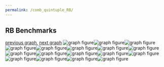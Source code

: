 ```yaml
---
permalink: /comb_quintuple_RB/
---
```



## RB Benchmarks

[previous graph](../comb_quintuple_PDFD/), [next graph](../comb_quintuple_ROD/)
![graph figure](./images/quintuple/RB/RB-A_box.png)![graph figure](./images/quintuple/RB/RB-AVL_box.png)![graph figure](./images/quintuple/RB/RB-CYPHERD_box.png)![graph figure](./images/quintuple/RB/RB-EGG_box.png)![graph figure](./images/quintuple/RB/RB-F_box.png)![graph figure](./images/quintuple/RB/RB-FACE_box.png)![graph figure](./images/quintuple/RB/RB-FLOYD_box.png)![graph figure](./images/quintuple/RB/RB-H_box.png)![graph figure](./images/quintuple/RB/RB-JSOND_box.png)![graph figure](./images/quintuple/RB/RB-K_box.png)![graph figure](./images/quintuple/RB/RB-O_box.png)![graph figure](./images/quintuple/RB/RB-PDFD_box.png)![graph figure](./images/quintuple/RB/RB-RB_box.png)![graph figure](./images/quintuple/RB/RB-ROD_box.png)![graph figure](./images/quintuple/RB/RB-SMATRIX_box.png)![graph figure](./images/quintuple/RB/RB-SORTD_box.png)![graph figure](./images/quintuple/RB/RB-ZB_box.png)
